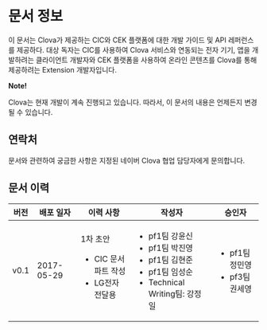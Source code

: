 # 문서 정보
이 문서는 Clova가 제공하는 CIC와 CEK 플랫폼에 대한 개발 가이드 및 API 레퍼런스를 제공하다. 대상 독자는 CIC를 사용하여 Clova 서비스와 연동되는 전자 기기, 앱을 개발하려는 클라이언트 개발자와 CEK 플랫폼을 사용하여 온라인 콘텐츠를 Clova를 통해 제공하려는 Extension 개발자입니다.

<div class="note">
  <p><strong>Note!</strong></p>
  <p>Clova는 현재 개발이 계속 진행되고 있습니다. 따라서, 이 문서의 내용은 언제든지 변경될 수 있습니다.</p>
</div>

## 연락처
문서와 관련하여 궁금한 사항은 지정된 네이버 Clova 협업 담당자에게 문의합니다.

## 문서 이력
| 버전  | 배포 일자     | 이력 사항                    | 작성자     | 승인자    |
|------|------------|----------------------------|----------|----------|
| v0.1 | 2017-05-29 | 1차 초안<ul><li>CIC 문서 파트 작성</li><li>LG전자 전달용</li></ul> | <ul><li>pf1팀 강윤신</li><li>pf1팀 박진영</li><li>pf1팀 김현준</li><li>pf1팀 임성순</li><li>Technical Writing팀: 강정일</li></ul> | <ul><li>pf1팀 정민영</li><li>pf3팀 권세영</li></ul> |
